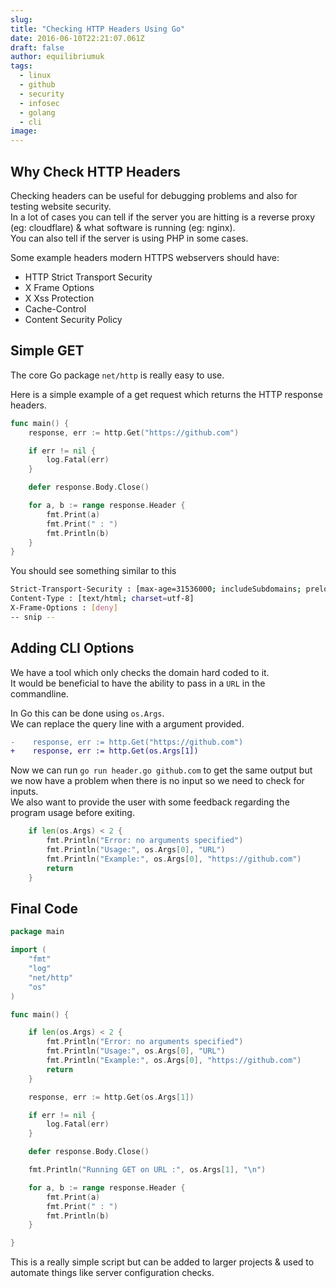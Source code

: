 ```yaml
---
slug:
title: "Checking HTTP Headers Using Go"
date: 2016-06-10T22:21:07.061Z
draft: false
author: equilibriumuk
tags:
  - linux
  - github
  - security
  - infosec
  - golang
  - cli
image:
---
```


## Why Check HTTP Headers

Checking headers can be useful for debugging problems and also for testing website security.
<br/>In a lot of cases you can tell if the server you are hitting is a reverse proxy (eg: cloudflare) & what software is running (eg: nginx).
<br/>You can also tell if the server is using PHP in some cases.

Some example headers modern HTTPS webservers should have:

- HTTP Strict Transport Security
- X Frame Options
- X Xss Protection
- Cache-Control
- Content Security Policy

## Simple GET

The core Go package `net/http` is really easy to use.

Here is a simple example of a get request which returns the HTTP response headers.

```go
func main() {
    response, err := http.Get("https://github.com")

    if err != nil {
        log.Fatal(err)
    }

    defer response.Body.Close()

    for a, b := range response.Header {
        fmt.Print(a)
        fmt.Print(" : ")
        fmt.Println(b)
    }
}
```

You should see something similar to this

```sh
Strict-Transport-Security : [max-age=31536000; includeSubdomains; preload]
Content-Type : [text/html; charset=utf-8]
X-Frame-Options : [deny]
-- snip --
```

## Adding CLI Options

We have a tool which only checks the domain hard coded to it.
<br/>It would be beneficial to have the ability to pass in a `URL` in the commandline.

In Go this can be done using `os.Args`.
<br />We can replace the query line with a argument provided.

```diff
-    response, err := http.Get("https://github.com")
+    response, err := http.Get(os.Args[1])
```

Now we can run `go run header.go github.com` to get the same output but we now have a problem when there is no input so we need to check for inputs.
<br/>We also want to provide the user with some feedback regarding the program usage before exiting.

```go
    if len(os.Args) < 2 {
        fmt.Println("Error: no arguments specified")
        fmt.Println("Usage:", os.Args[0], "URL")
        fmt.Println("Example:", os.Args[0], "https://github.com")
        return
    }
```

## Final Code

```go
package main

import (
	"fmt"
	"log"
	"net/http"
	"os"
)

func main() {

    if len(os.Args) < 2 {
        fmt.Println("Error: no arguments specified")
        fmt.Println("Usage:", os.Args[0], "URL")
        fmt.Println("Example:", os.Args[0], "https://github.com")
        return
    }

    response, err := http.Get(os.Args[1])

    if err != nil {
        log.Fatal(err)
    }

    defer response.Body.Close()

    fmt.Println("Running GET on URL :", os.Args[1], "\n")

    for a, b := range response.Header {
        fmt.Print(a)
        fmt.Print(" : ")
        fmt.Println(b)
    }

}
```

This is a really simple script but can be added to larger projects & used to automate things like server configuration checks.